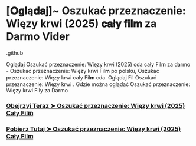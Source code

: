# [𝐎𝐠𝐥ą𝐝𝐚𝐣]~ Oszukać przeznaczenie: Więzy krwi (2025) 𝐜𝐚ł𝐲 𝐟𝐢𝐥𝐦 za Darmo Vider

.github

Oglądaj Oszukać przeznaczenie: Więzy krwi (2025) cda cały Fil𝐦 za darmo - Oszukać przeznaczenie: Więzy krwi Fil𝐦 po polsku, Oszukać przeznaczenie: Więzy krwi caly Fil𝐦 cda. Oglądaj Fil Oszukać przeznaczenie: Więzy krwi . Gdzie można oglądać Oszukać przeznaczenie: Więzy krwi Fily za Darmo

### [Obejrzyj Teraz ➤ Oszukać przeznaczenie: Więzy krwi (2025) Cały Fil𝐦](https://epicscreen.fun/pl/movie/574475/final-destination-bloodlines-get🔥)

### [Pobierz Tutaj ➤ Oszukać przeznaczenie: Więzy krwi (2025) Cały Fil𝐦](https://epicscreen.fun/pl/movie/574475/final-destination-bloodlines-get🔥)
